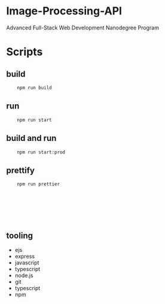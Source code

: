 # Image-Processing-API
Advanced Full-Stack Web Development Nanodegree Program

# Scripts
## build
```
    npm run build
```

## run
```
    npm run start
```

## build and run
```
    npm run start:prod
```

## prettify
```
    npm run prettier
```

## 
```

```

## 
```

```

## 
```

```



## tooling
- ejs
- express
- javascript
- typescript
- node.js
- git
- typescript
- npm